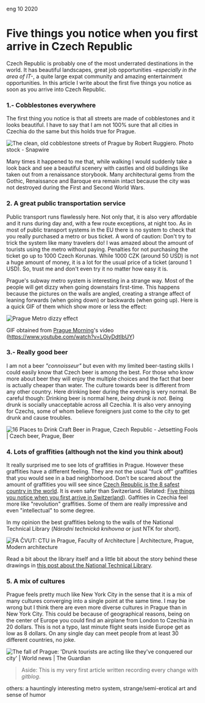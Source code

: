 <permalink>eng</permalink>
<month>10</month>
<year>2020</year>

# Five things you notice when you first arrive in Czech Republic

Czech Republic is probably one of the most underrated destinations in the world. It has beautiful landscapes, great job opportunities *-especially in the area of IT-*, a quite large expat community and amazing entertainment opportunities. In this article I write about the first five things you notice as soon as you arrive into Czech Republic.

### 1.- Cobblestones everywhere

The first thing you notice is that all streets are made of cobblestones and it looks beautiful. I have to say that I am not 100% sure that all cities in Czechia do the same but this holds true for Prague. 

![The clean, old cobblestone streets of Prague by Robert Ruggiero. Photo  stock - Snapwire](https://images.snapwi.re/6017/57bf2d38b6b187d1097b23c6.w800.jpg)

Many times it happened to me that, while walking I would suddenly take a look back and see a beautiful scenery with castles and old buildings like taken out from a renaissance storybook. Many architectural gems from the Gothic, Renaissance and Baroque era remain intact because the city was not destroyed during the First and Second World Wars.

### 2. A great public transportation service

Public transport runs flawlessly here. Not only that, it is also very affordable and it runs during day and, with a few route exceptions, at night too. As in most of public transport systems in the EU there is no system to check that you really purchased a metro or bus ticket. A word of caution: Don't try to trick the system like many travelers do! I was amazed about the amount of tourists using the metro without paying. Penalties for not purchasing the ticket go up to 1000 Czech Korunas. While 1000 CZK (around 50 USD) is not a huge amount of money, it is a lot for the usual price of a ticket (around 1 USD). So, trust me and don't even try it no matter how easy it is.

Prague's subway metro system is interesting in a strange way. Most of the people will get dizzy when going downstairs first-time. This happens because the pictures on the walls are angled, creating a strange affect of leaning forwards (when going down) or backwards (when going up). Here is a quick GIF of them which show more or less the effect:

![Prague Metro dizzy effect](http://cdn.adelriosantiago.com/prague-metro-skew.gif)

GIF obtained from [Prague Morning](https://www.youtube.com/channel/UCiyq7F72tCihtzDC7z8NFAQ)'s video (https://www.youtube.com/watch?v=LOiyDdtIbUY)

### 3.- Really good beer

I am not a beer *"connoisseur"* but even with my limited beer-tasting skills I could easily know that Czech beer is among the best. For those who know more about beer they will enjoy the multiple choices and the fact that beer is actually cheaper than water. The culture towards beer is different from any other country. Here drinking beer during the evening is very normal. Be careful though: Drinking beer is normal here, *being drunk is not*. Being drunk is socially unacceptable across all Czechia. It is also very annoying for Czechs, some of whom believe foreigners just come to the city to get drunk and cause troubles.

![16 Places to Drink Craft Beer in Prague, Czech Republic - Jetsetting Fools  | Czech beer, Prague, Beer](https://i.pinimg.com/originals/6b/6b/a4/6b6ba466426a52ff96913eb85c30d07a.jpg)

### 4. Lots of graffities (although not the kind you think about)

It really surprised me to see lots of graffities in Prague. However these graffities have a different feeling. They are not the usual "fuck off" graffities that you would see in a bad neighborhood. Don't be scared about the amount of graffities you will see since [Czech Republic is the 8 safest country in the world](https://worldpopulationreview.com/country-rankings/safest-countries-in-the-world). It is even safer than Switzerland. (Related: [Five things you notice when you first arrive in Switzerland](http://adelriosantiago.com/gitblog/eng/amazing-switzerland)). Gaffities in Czechia feel more like "revolution" graffities. Some of them are really impressive and even "intellectual" to some degree.

In my opinion the best graffities belong to the walls of the National Technical Library (*Národní technická knihovna* or just NTK for short).

![FA ČVUT: CTU in Prague, Faculty of Architecture | Architecture, Prague,  Modern architecture](https://i.pinimg.com/originals/0f/7f/53/0f7f534a925204b06e0f7bf774621efc.jpg)

Read a bit about the library itself and a little bit about the story behind these drawings in [this post about the National Technical Library](https://erasmusu.com/en/erasmus-prague/what-to-see/national-technical-library-2525).

### 5. A mix of cultures

Prague feels pretty much like New York City in the sense that it is a mix of many cultures converging into a single point at the same time. I may be wrong but I think there are even more diverse cultures in Prague than in New York City. This could be because of geographical reasons, being on the center of Europe you could find an airplane from London to Czechia in 20 dollars. This is not a typo, last minute flight seats inside Europe get as low as 8 dollars. On any single day can meet people from at least 30 different countries, no joke.

![The fall of Prague: 'Drunk tourists are acting like they've conquered our  city' | World news | The Guardian](https://i.guim.co.uk/img/media/dcc00000e1352d6f05d39848f340de6b26a07b41/47_284_3886_2332/master/3886.jpg?width=700&quality=85&auto=format&fit=max&s=0b7b20c5920150adb2f6c7637cb42579)





> Aside: This is my very first article written recording every change with *gitblog*.



others: a hauntingly interesting metro system, strange/semi-erotical art and sense of humor